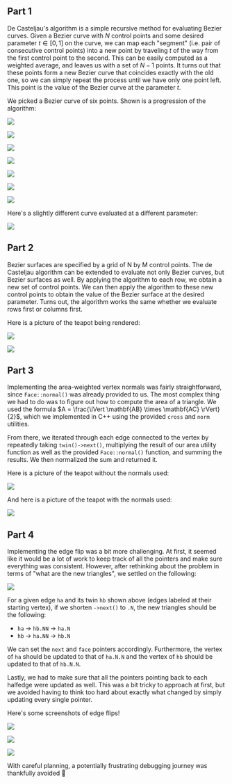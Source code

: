 ## Part 1

De Casteljau's algorithm is a simple recursive method for evaluating Bezier
curves. Given a Bezier curve with $N$ control points and some desired parameter
$t \in [0, 1]$ on the curve, we can map each "segment" (i.e. pair of consecutive
control points) into a new point by traveling $t$ of the way from the first
control point to the second. This can be easily computed as a weighted average,
and leaves us with a set of $N-1$ points. It turns out that these points form a
new Bezier curve that coincides exactly with the old one, so we can simply
repeat the process until we have only one point left. This point is the value of
the Bezier curve at the parameter $t$.

We picked a Bezier curve of six points. Shown is a progression of the algorithm:

![](images/task1-0.png)

![](images/task1-1.png)

![](images/task1-2.png)

![](images/task1-3.png)

![](images/task1-4.png)

![](images/task1-5.png)

![](images/task1-c.png)

Here's a slightly different curve evaluated at a different parameter:

![](images/task1-other.png)

## Part 2

Bezier surfaces are specified by a grid of N by M control points. The de
Casteljau algorithm can be extended to evaluate not only Bezier curves, but
Bezier surfaces as well. By applying the algorithm to each row, we obtain a new
set of control points. We can then apply the algorithm to these new control
points to obtain the value of the Bezier surface at the desired parameter. Turns
out, the algorithm works the same whether we evaluate rows first or columns
first.

Here is a picture of the teapot being rendered:

![](images/task2-empty.png)

![](images/task2-filled.png)

## Part 3

Implementing the area-weighted vertex normals was fairly straightforward, since
`Face::normal()` was already provided to us. The most complex thing we had to do
was to figure out how to compute the area of a triangle. We used the formula
$A = \frac{\lVert \mathbf{AB} \times \mathbf{AC} \rVert}{2}$, which we
implemented in C++ using the provided `cross` and `norm` utilities.

From there, we iterated through each edge connected to the vertex by repeatedly
taking `twin()->next()`, multiplying the result of our area utility function as
well as the provided `Face::normal()` function, and summing the results. We then
normalized the sum and returned it.

Here is a picture of the teapot without the normals used:

![](images/task3-without.png)

And here is a picture of the teapot with the normals used:

![](images/task3-with.png)

## Part 4

Implementing the edge flip was a bit more challenging. At first, it seemed like
it would be a lot of work to keep track of all the pointers and make sure
everything was consistent. However, after rethinking about the problem in terms
of "what are the new triangles", we settled on the following:

![](images/task4-diagram.jpg)

For a given edge `ha` and its twin `hb` shown above (edges labeled at their
starting vertex), if we shorten `->next()` to `.N`, the new triangles should be
the following:

- `ha` → `hb.NN` → `ha.N`
- `hb` → `ha.NN` → `hb.N`

We can set the `next` and `face` pointers accordingly. Furthermore, the vertex
of `ha` should be updated to that of `ha.N.N` and the vertex of `hb` should be
updated to that of `hb.N.N`.

Lastly, we had to make sure that all the pointers pointing back to each halfedge
were updated as well. This was a bit tricky to approach at first, but we avoided
having to think too hard about exactly what changed by simply updating every
single pointer.

Here's some screenshots of edge flips!

![](images/task4-0.png)

![](images/task4-1.png)

![](images/task4-2.png)

With careful planning, a potentially frustrating debugging journey was
thankfully avoided 🙂

